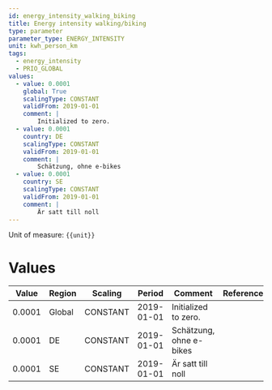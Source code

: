 ```yaml
---
id: energy_intensity_walking_biking
title: Energy intensity walking/biking
type: parameter
parameter_type: ENERGY_INTENSITY
unit: kwh_person_km
tags:
  - energy_intensity
  - PRIO_GLOBAL
values:
  - value: 0.0001
    global: True
    scalingType: CONSTANT
    validFrom: 2019-01-01
    comment: |
        Initialized to zero.
  - value: 0.0001
    country: DE
    scalingType: CONSTANT
    validFrom: 2019-01-01
    comment: |
        Schätzung, ohne e-bikes
  - value: 0.0001
    country: SE
    scalingType: CONSTANT
    validFrom: 2019-01-01
    comment: |
        Är satt till noll
---
```



Unit of measure: `{{unit}}`


# Values


| Value | Region | Scaling | Period | Comment | Reference |
|-------|--------|---------|--------|---------|-----------|
| 0.0001 | Global | CONSTANT | 2019-01-01 | Initialized to zero. |  |
| 0.0001 | DE | CONSTANT | 2019-01-01 | Schätzung, ohne e-bikes |  |
| 0.0001 | SE | CONSTANT | 2019-01-01 | Är satt till noll |  |


